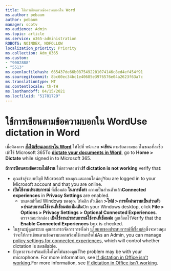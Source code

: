 ```yaml
---
title: ใช้การเขียนตามข้อความบอกใน Word
ms.author: pebaum
author: pebaum
manager: scotv
ms.audience: Admin
ms.topic: article
ms.service: o365-administration
ROBOTS: NOINDEX, NOFOLLOW
localization_priority: Priority
ms.collection: Adm_O365
ms.custom:
- "9002888"
- "5513"
ms.openlocfilehash: 665437de66b0875492201074146c8ed4ef454f91
ms.sourcegitcommit: 8bc60ec34bc1e40685e3976576e04a2623f63a7c
ms.translationtype: MT
ms.contentlocale: th-TH
ms.lasthandoff: 04/15/2021
ms.locfileid: "51781729"
---
```

# <a name="use-dictation-in-word"></a><span data-ttu-id="f87ac-102">ใช้การเขียนตามข้อความบอกใน Word</span><span class="sxs-lookup"><span data-stu-id="f87ac-102">Use dictation in Word</span></span>

<span data-ttu-id="f87ac-103">เมื่อต้องการ **[สั่งให้เขียนเอกสารใน Word](https://support.office.com/article/dictate-your-documents-in-word-3876e05f-3fcc-418f-b8ab-db7ce0d11d3c)** ให้ไปที่ หน้าแรก **>เขียน** ตามข้อความบอกในขณะที่ลงชื่อเข้าใช้ Microsoft 365</span><span class="sxs-lookup"><span data-stu-id="f87ac-103">To **[dictate your documents in Word](https://support.office.com/article/dictate-your-documents-in-word-3876e05f-3fcc-418f-b8ab-db7ce0d11d3c)**, go to **Home > Dictate** while signed in to Microsoft 365.</span></span>

<span data-ttu-id="f87ac-104">**ถ้าการป้อนตามข้อความไม่ส้งาน** ให้ตรวจสอบว่า:</span><span class="sxs-lookup"><span data-stu-id="f87ac-104">**If dictation is not working** verify that:</span></span>

- <span data-ttu-id="f87ac-105">คุณเข้าสู่ระบบบัญชี Microsoft ของคุณและออนไลน์อยู่</span><span class="sxs-lookup"><span data-stu-id="f87ac-105">You are logged in to your Microsoft account and that you are online.</span></span>
- <span data-ttu-id="f87ac-106">**เปิดใช้งานประสบการณ์** ที่เชื่อมต่อ **ในการตั้งค่า** ความเป็นส่วนตัวแล้ว</span><span class="sxs-lookup"><span data-stu-id="f87ac-106">**Connected experiences** in **Privacy Settings** are enabled.</span></span> 
    - <span data-ttu-id="f87ac-107">บนเดสก์ท็อป Windows ของคุณ ให้คลิก ตัวเลือก **>ไฟล์ > การตั้งค่าความเป็นส่วนตัว >ประสบการณ์ใช้งานที่เชื่อมต่อเพิ่มเติม**</span><span class="sxs-lookup"><span data-stu-id="f87ac-107">On your Windows desktop, click **File > Options > Privacy Settings > Optional Connected Experiences**.</span></span> <span data-ttu-id="f87ac-108">ตรวจสอบว่ากล่อง **เปิดใช้งานประสบการณ์ใช้งานที่เชื่อมต่อ** ถูกเลือกไว้</span><span class="sxs-lookup"><span data-stu-id="f87ac-108">Verify that the **Enable Connected Experiences** box is checked.</span></span>
- <span data-ttu-id="f87ac-109">ในฐานะผู้ดูแลระบบ คุณสามารถจัดการการตั้งค่า [นโยบายของประสบการณ์ที่เชื่อมต่อ](https://docs.microsoft.com/deployoffice/privacy/manage-privacy-controls#policy-settings-for-connected-experiences)ซึ่งจะควบคุมว่าจะให้การเขียนตามข้อความบอกพร้อมใช้งานหรือไม่</span><span class="sxs-lookup"><span data-stu-id="f87ac-109">As an Admin, you can manage [policy settings for connected experiences](https://docs.microsoft.com/deployoffice/privacy/manage-privacy-controls#policy-settings-for-connected-experiences), which will control whether dictation is available.</span></span>
- <span data-ttu-id="f87ac-110">ปัญหาอาจมาพร้อมกับไมโครโฟนของคุณ</span><span class="sxs-lookup"><span data-stu-id="f87ac-110">The problem may be with your microphone.</span></span> <span data-ttu-id="f87ac-111">For more information, see [If dictation in Office isn't working](https://support.office.com/article/If-dictation-in-Office-isn-t-working-3a740b4a-19d5-461c-b59a-d82172707fd4#OfficeVersion=Web).</span><span class="sxs-lookup"><span data-stu-id="f87ac-111">For more information, see [If dictation in Office isn't working](https://support.office.com/article/If-dictation-in-Office-isn-t-working-3a740b4a-19d5-461c-b59a-d82172707fd4#OfficeVersion=Web).</span></span>
